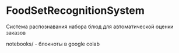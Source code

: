 # FoodSetRecognitionSystem
Система распознавания набора блюд для автоматической оценки заказов

notebooks/ - блокноты в google colab
